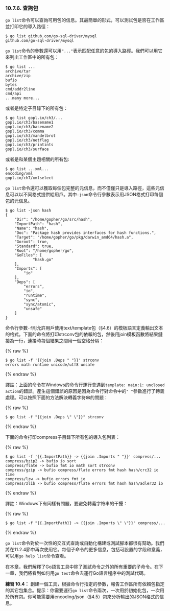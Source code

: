 ### 10.7.6. 查詢包

`go list`命令可以查詢可用包的信息。其最簡單的形式，可以測試包是否在工作區並打印它的導入路徑：

```
$ go list github.com/go-sql-driver/mysql
github.com/go-sql-driver/mysql
```

`go list`命令的參數還可以用`"..."`表示匹配任意的包的導入路徑。我們可以用它來列出工作區中的所有包：

```
$ go list ...
archive/tar
archive/zip
bufio
bytes
cmd/addr2line
cmd/api
...many more...
```

或者是特定子目錄下的所有包：

```
$ go list gopl.io/ch3/...
gopl.io/ch3/basename1
gopl.io/ch3/basename2
gopl.io/ch3/comma
gopl.io/ch3/mandelbrot
gopl.io/ch3/netflag
gopl.io/ch3/printints
gopl.io/ch3/surface
```

或者是和某個主題相關的所有包:

```
$ go list ...xml...
encoding/xml
gopl.io/ch7/xmlselect
```

`go list`命令還可以獲取每個包完整的元信息，而不僅僅只是導入路徑，這些元信息可以以不同格式提供給用戶。其中`-json`命令行參數表示用JSON格式打印每個包的元信息。

```
$ go list -json hash
{
	"Dir": "/home/gopher/go/src/hash",
	"ImportPath": "hash",
	"Name": "hash",
	"Doc": "Package hash provides interfaces for hash functions.",
	"Target": "/home/gopher/go/pkg/darwin_amd64/hash.a",
	"Goroot": true,
	"Standard": true,
	"Root": "/home/gopher/go",
	"GoFiles": [
			"hash.go"
	],
	"Imports": [
		"io"
	],
	"Deps": [
		"errors",
		"io",
		"runtime",
		"sync",
		"sync/atomic",
		"unsafe"
	]
}
```

命令行參數`-f`則允許用戶使用text/template包（§4.6）的模板語言定義輸出文本的格式。下面的命令將打印strconv包的依賴的包，然後用join模板函數將結果鏈接為一行，連接時每個結果之間用一個空格分隔：

{% raw %}
```
$ go list -f '{{join .Deps " "}}' strconv
errors math runtime unicode/utf8 unsafe
```
{% endraw %}

譯註：上面的命令在Windows的命令行運行會遇到`template: main:1: unclosed action`的錯誤。產生這個錯誤的原因是因為命令行對命令中的`" "`參數進行了轉義處理。可以按照下面的方法解決轉義字符串的問題：

{% raw %}
```
$ go list -f "{{join .Deps \" \"}}" strconv
```
{% endraw %}

下面的命令打印compress子目錄下所有包的導入包列表：

{% raw %}
```
$ go list -f '{{.ImportPath}} -> {{join .Imports " "}}' compress/...
compress/bzip2 -> bufio io sort
compress/flate -> bufio fmt io math sort strconv
compress/gzip -> bufio compress/flate errors fmt hash hash/crc32 io time
compress/lzw -> bufio errors fmt io
compress/zlib -> bufio compress/flate errors fmt hash hash/adler32 io
```
{% endraw %}

譯註：Windows下有同樣有問題，要避免轉義字符串的干擾：

{% raw %}
```
$ go list -f "{{.ImportPath}} -> {{join .Imports \" \"}}" compress/...
```
{% endraw %}

`go list`命令對於一次性的交互式查詢或自動化構建或測試腳本都很有幫助。我們將在11.2.4節中再次使用它。每個子命令的更多信息，包括可設置的字段和意義，可以用`go help list`命令查看。

在本章，我們解釋了Go語言工具中除了測試命令之外的所有重要的子命令。在下一章，我們將看到如何用`go test`命令去運行Go語言程序中的測試代碼。

**練習 10.4：** 創建一個工具，根據命令行指定的參數，報告工作區所有依賴包指定的其它包集合。提示：你需要運行`go list`命令兩次，一次用於初始化包，一次用於所有包。你可能需要用encoding/json（§4.5）包來分析輸出的JSON格式的信息。
